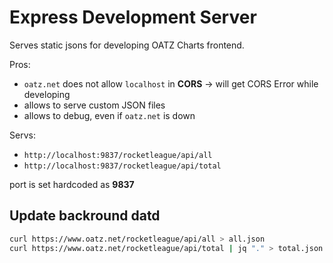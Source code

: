 # Express Development Server

Serves static jsons for developing OATZ Charts frontend.

Pros:

- `oatz.net` does not allow `localhost` in __CORS__ -> will get CORS Error while developing
- allows to serve custom JSON files
- allows to debug, even if `oatz.net` is down

Servs:

- `http://localhost:9837/rocketleague/api/all`
- `http://localhost:9837/rocketleague/api/total`

port is set hardcoded as __9837__

## Update backround datd

``` bash
curl https://www.oatz.net/rocketleague/api/all > all.json
curl https://www.oatz.net/rocketleague/api/total | jq "." > total.json
```
